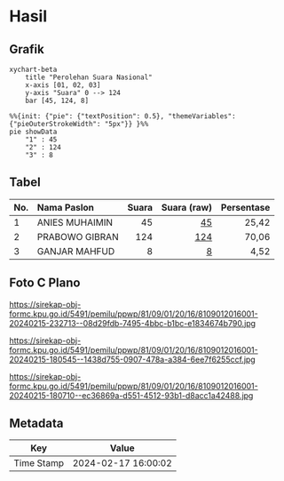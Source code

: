 # Hasil

## Grafik

```mermaid
xychart-beta
    title "Perolehan Suara Nasional"
    x-axis [01, 02, 03]
    y-axis "Suara" 0 --> 124
    bar [45, 124, 8]
```

```mermaid
%%{init: {"pie": {"textPosition": 0.5}, "themeVariables": {"pieOuterStrokeWidth": "5px"}} }%%
pie showData
    "1" : 45
    "2" : 124
    "3" : 8
```

## Tabel

| No. | Nama Paslon    | Suara | Suara (raw) | Persentase |
|:--- |:-------------- | -----:| -----------:| ----------:|
| 1   | ANIES MUHAIMIN | 45    | [45][p-1]   | 25,42      |
| 2   | PRABOWO GIBRAN | 124   | [124][p-2]  | 70,06      |
| 3   | GANJAR MAHFUD  | 8     | [8][p-3]    | 4,52       |


[p-1]: https://github.com/gigit-pemilu/pemilu-2024/blob/main/pilpres/hitung-suara/sub/81-maluku/sub/09-buru-selatan/sub/01-namrole/sub/2016-waefusi/sub/001-tps/sub/paslon-1.txt
[p-2]: https://github.com/gigit-pemilu/pemilu-2024/blob/main/pilpres/hitung-suara/sub/81-maluku/sub/09-buru-selatan/sub/01-namrole/sub/2016-waefusi/sub/001-tps/sub/paslon-2.txt
[p-3]: https://github.com/gigit-pemilu/pemilu-2024/blob/main/pilpres/hitung-suara/sub/81-maluku/sub/09-buru-selatan/sub/01-namrole/sub/2016-waefusi/sub/001-tps/sub/paslon-3.txt

## Foto C Plano

https://sirekap-obj-formc.kpu.go.id/5491/pemilu/ppwp/81/09/01/20/16/8109012016001-20240215-232713--08d29fdb-7495-4bbc-b1bc-e1834674b790.jpg

https://sirekap-obj-formc.kpu.go.id/5491/pemilu/ppwp/81/09/01/20/16/8109012016001-20240215-180545--1438d755-0907-478a-a384-6ee7f6255ccf.jpg

https://sirekap-obj-formc.kpu.go.id/5491/pemilu/ppwp/81/09/01/20/16/8109012016001-20240215-180710--ec36869a-d551-4512-93b1-d8acc1a42488.jpg


## Metadata

| Key        | Value               |
| ---------- | ------------------- |
| Time Stamp | 2024-02-17 16:00:02 |



